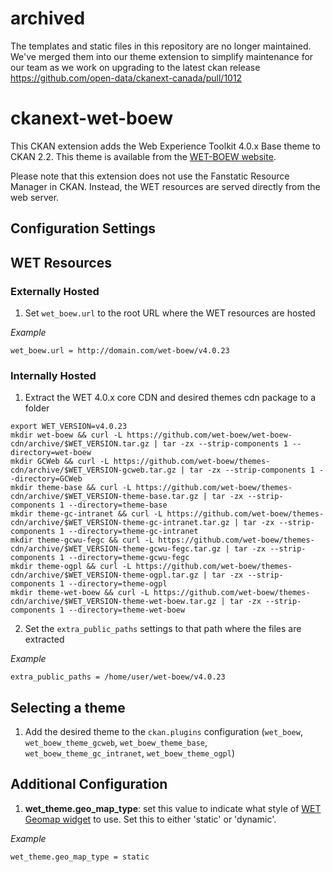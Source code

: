 
# archived

The templates and static files in this repository are no longer maintained. We've merged them into our theme extension to simplify maintenance for our team as we work on upgrading to the latest ckan release https://github.com/open-data/ckanext-canada/pull/1012

ckanext-wet-boew
================

This CKAN extension adds the Web Experience Toolkit 4.0.x Base theme to CKAN 2.2. This theme is available from the [WET-BOEW
website](http://wet-boew.github.io/wet-boew/docs/versions/dwnld-en.html).

Please note that this extension does not use the Fanstatic Resource Manager in CKAN. Instead, the WET resources are served
directly from the web server.

Configuration Settings
----------------------

## WET Resources ##

### Externally Hosted ###

1. Set `wet_boew.url` to the root URL where the WET resources are hosted

  *Example*

  ```
  wet_boew.url = http://domain.com/wet-boew/v4.0.23
  ```

### Internally Hosted  ###

1. Extract the WET 4.0.x core CDN and desired themes cdn package to a folder

  ```
  export WET_VERSION=v4.0.23
  mkdir wet-boew && curl -L https://github.com/wet-boew/wet-boew-cdn/archive/$WET_VERSION.tar.gz | tar -zx --strip-components 1 --directory=wet-boew
  mkdir GCWeb && curl -L https://github.com/wet-boew/themes-cdn/archive/$WET_VERSION-gcweb.tar.gz | tar -zx --strip-components 1 --directory=GCWeb
  mkdir theme-base && curl -L https://github.com/wet-boew/themes-cdn/archive/$WET_VERSION-theme-base.tar.gz | tar -zx --strip-components 1 --directory=theme-base
  mkdir theme-gc-intranet && curl -L https://github.com/wet-boew/themes-cdn/archive/$WET_VERSION-theme-gc-intranet.tar.gz | tar -zx --strip-components 1 --directory=theme-gc-intranet
  mkdir theme-gcwu-fegc && curl -L https://github.com/wet-boew/themes-cdn/archive/$WET_VERSION-theme-gcwu-fegc.tar.gz | tar -zx --strip-components 1 --directory=theme-gcwu-fegc
  mkdir theme-ogpl && curl -L https://github.com/wet-boew/themes-cdn/archive/$WET_VERSION-theme-ogpl.tar.gz | tar -zx --strip-components 1 --directory=theme-ogpl
  mkdir theme-wet-boew && curl -L https://github.com/wet-boew/themes-cdn/archive/$WET_VERSION-theme-wet-boew.tar.gz | tar -zx --strip-components 1 --directory=theme-wet-boew
  ```


2. Set the `extra_public_paths` settings to that path where the files are extracted

  *Example*

  ```
  extra_public_paths = /home/user/wet-boew/v4.0.23
  ```

## Selecting a theme ###

1. Add the desired theme to the `ckan.plugins` configuration (`wet_boew`, `wet_boew_theme_gcweb`, `wet_boew_theme_base`, `wet_boew_theme_gc_intranet`, `wet_boew_theme_ogpl`)


## Additional Configuration ##

1. **wet_theme.geo_map_type**: set this value to indicate what style of
[WET Geomap widget](http://wet-boew.github.io/wet-boew/docs/ref/geomap/geomap-en.html) to use. Set this to either
'static' or 'dynamic'.

  *Example*
   ```
   wet_theme.geo_map_type = static
   ```
